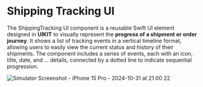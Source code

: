 # Shipping Tracking UI
The ShippingTracking UI component is a reusable Swift UI element designed in **UIKIT** to visually represent the **progress of a shipment or order journey**. It shows a list of tracking events in a vertical timeline format, allowing users to easily view the current status and history of their shipments. The component includes a series of events, each with an icon, title, date, and ... details, connected by a dotted line to indicate sequential progression.

![Simulator Screenshot - iPhone 15 Pro - 2024-10-31 at 21 00 22](https://github.com/user-attachments/assets/cbabbf20-0c86-4ba4-99c1-148a686d91e4)
